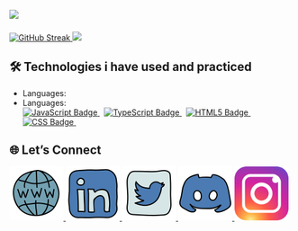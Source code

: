 ## <img src="https://capsule-render.vercel.app/api?type=waving&color=gradient&height=100&section=header&fontSize=20&fontAlignY=20&text=Hi%20there%20👋%20I%20am%20Jivko&animation=scaleIn" />

<div text-align="center" height="200px">
    <a href="https://git.io/streak-stats">
        <img height="165px" width="auto" src="https://github-readme-streak-stats-pi-green.vercel.app?user=JivkoKarakashev&theme=one-dark-pro" alt="GitHub Streak" />
    </a>
    <a href="https://github.com/anuraghazra/github-readme-stats">
        <img height="165px" width="auto" src="https://github-readme-stats.vercel.app/api/top-langs/?username=JivkoKarakashev&layout=compact" />
    </a>
</div>

## 🛠️ Technologies i have used and practiced
<!-- ![JavaScript](https://img.shields.io/badge/JavaScript-F7DF1E?style=for-the-badge&logo=javascript&logoColor=black) -->

- Languages:&nbsp;&nbsp;
- Languages:&nbsp;&nbsp; <div><a href="https://developer.mozilla.org/en-US/docs/Web/JavaScript">
        <img alt="JavaScript Badge" src="https://img.shields.io/badge/%20- JavaScript-F7DF1E?style=for-the-badge&logo=javascript&logoColor=F7DF1E&color=F7DF1E&logoSize=20&labelColor=000000">
    </a>
    &nbsp;
    <a href="https://www.typescriptlang.org/"><img alt="TypeScript Badge" src="https://img.shields.io/badge/%20- TypeScript-3178C6?style=for-the-badge&logo=typescript&logoColor=3178C6&color=3178C6&logoSize=20&labelColor=ffffff">
    </a>&nbsp;
    <a href="https://developer.mozilla.org/en-US/docs/Web/HTML"><img alt="HTML5 Badge" src="https://img.shields.io/badge/%20- HTML5-E34F26?style=for-the-badge&logo=html5&logoColor=E34F26&color=E34F26&logoSize=20&labelColor=ffffff">
    </a>&nbsp;
    <a href="https://developer.mozilla.org/en-US/docs/Web/CSS"><img alt="CSS Badge" src="https://img.shields.io/badge/%20- CSS-E34F26?style=for-the-badge&logo=css&logoColor=663399&color=663399&logoSize=20&labelColor=ffffff">
    </a>&nbsp;
</div>

## 🌐 Let’s Connect

<div text-align="center" height="200px">
    <a href="https://portfolio.jivkokarakashev.dev/">
        <img height="96px" width="auto" src="public/static/icons/website.png" />
    </a>
    <a href="https://linkedin.com/in/jivko-karakashev-1811202b0">
        <img height="96px" width="auto" src="public/static/icons/linkedin.svg" />
    </a>
    <a href="https://x.com/JKarakashev">
        <img height="96px" width="auto" src="public/static/icons/twitter.svg" />
    </a>
    <a href="https://discordapp.com/users/446352307106349057">
        <img height="96px" width="auto" src="public/static/icons/discord.svg" />
    </a>
    <a href="https://ig.me/m/jivko.karakashev">
        <img height="96px" width="auto" src="public/static/icons/instagram.svg" />
    </a>
</div>


